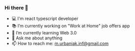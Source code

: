 ### Hi there 👋

- 💻 I'm react typescript developer
- 📚 I’m currently working on "Work at Home" job offers app
- 🚀 I’m currently learning Web 3.0
- 💬 Ask me about anything
- 📫 How to reach me: m.urbaniak.inf@gmail.com
